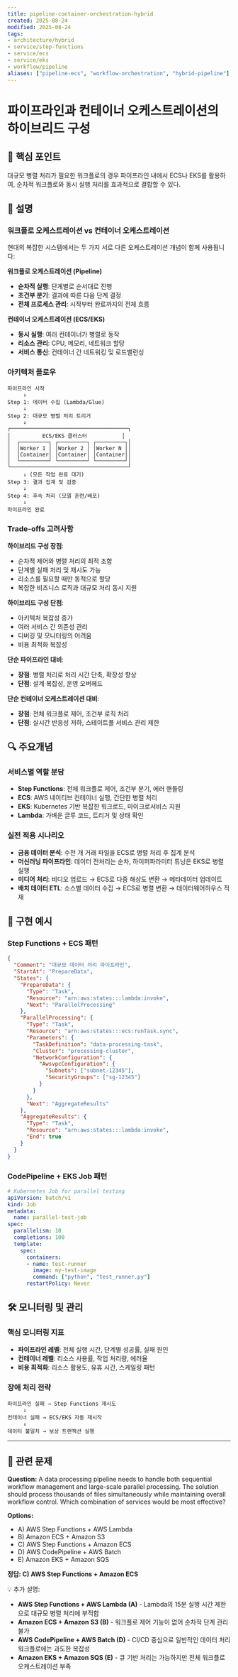 ```yaml
---
title: pipeline-container-orchestration-hybrid
created: 2025-08-24
modified: 2025-08-24
tags:
- architecture/hybrid
- service/step-functions
- service/ecs
- service/eks
- workflow/pipeline
aliases: ["pipeline-ecs", "workflow-orchestration", "hybrid-pipeline"]
---
```


# 파이프라인과 컨테이너 오케스트레이션의 하이브리드 구성

## 🎯 핵심 포인트

대규모 병렬 처리가 필요한 워크플로의 경우 파이프라인 내에서 ECS나 EKS를 활용하여, 순차적 워크플로와 동시 실행 처리를 효과적으로 결합할 수 있다.

## 📝 설명

### 워크플로 오케스트레이션 vs 컨테이너 오케스트레이션

현대의 복잡한 시스템에서는 두 가지 서로 다른 오케스트레이션 개념이 함께 사용됩니다:

**워크플로 오케스트레이션 (Pipeline)**
- **순차적 실행**: 단계별로 순서대로 진행
- **조건부 분기**: 결과에 따른 다음 단계 결정
- **전체 프로세스 관리**: 시작부터 완료까지의 전체 흐름

**컨테이너 오케스트레이션 (ECS/EKS)**
- **동시 실행**: 여러 컨테이너가 병렬로 동작
- **리소스 관리**: CPU, 메모리, 네트워크 할당
- **서비스 통신**: 컨테이너 간 네트워킹 및 로드밸런싱

### 아키텍처 플로우

```
파이프라인 시작
     ↓
Step 1: 데이터 수집 (Lambda/Glue)
     ↓
Step 2: 대규모 병렬 처리 트리거
     ↓
┌─────────────────────────────────────┐
│          ECS/EKS 클러스터           │
│  ┌─────────┐ ┌─────────┐ ┌─────────┐│
│  │Worker 1 │ │Worker 2 │ │Worker N ││
│  │Container│ │Container│ │Container││
│  └─────────┘ └─────────┘ └─────────┘│
└─────────────────────────────────────┘
     ↓ (모든 작업 완료 대기)
Step 3: 결과 집계 및 검증
     ↓
Step 4: 후속 처리 (모델 훈련/배포)
     ↓
파이프라인 완료
```

### Trade-offs 고려사항

**하이브리드 구성 장점**:
- 순차적 제어와 병렬 처리의 최적 조합
- 단계별 실패 처리 및 재시도 가능
- 리소스를 필요할 때만 동적으로 할당
- 복잡한 비즈니스 로직과 대규모 처리 동시 지원

**하이브리드 구성 단점**:
- 아키텍처 복잡성 증가
- 여러 서비스 간 의존성 관리
- 디버깅 및 모니터링의 어려움
- 비용 최적화 복잡성

**단순 파이프라인 대비**:
- **장점**: 병렬 처리로 처리 시간 단축, 확장성 향상
- **단점**: 설계 복잡성, 운영 오버헤드

**단순 컨테이너 오케스트레이션 대비**:
- **장점**: 전체 워크플로 제어, 조건부 로직 처리
- **단점**: 실시간 반응성 저하, 스테이트풀 서비스 관리 제한

## 🔍 주요개념

### 서비스별 역할 분담

- **Step Functions**: 전체 워크플로 제어, 조건부 분기, 에러 핸들링
- **ECS**: AWS 네이티브 컨테이너 실행, 간단한 병렬 처리
- **EKS**: Kubernetes 기반 복잡한 워크로드, 마이크로서비스 지원
- **Lambda**: 가벼운 글루 코드, 트리거 및 상태 확인

### 실전 적용 시나리오

- **금융 데이터 분석**: 수천 개 거래 파일을 ECS로 병렬 처리 후 집계 분석
- **머신러닝 파이프라인**: 데이터 전처리는 순차, 하이퍼파라미터 튜닝은 EKS로 병렬 실행
- **미디어 처리**: 비디오 업로드 → ECS로 다중 해상도 변환 → 메타데이터 업데이트
- **배치 데이터 ETL**: 소스별 데이터 수집 → ECS로 병렬 변환 → 데이터웨어하우스 적재

## 📝 구현 예시

### Step Functions + ECS 패턴

```json
{
  "Comment": "대규모 데이터 처리 파이프라인",
  "StartAt": "PrepareData",
  "States": {
    "PrepareData": {
      "Type": "Task",
      "Resource": "arn:aws:states:::lambda:invoke",
      "Next": "ParallelProcessing"
    },
    "ParallelProcessing": {
      "Type": "Task",
      "Resource": "arn:aws:states:::ecs:runTask.sync",
      "Parameters": {
        "TaskDefinition": "data-processing-task",
        "Cluster": "processing-cluster",
        "NetworkConfiguration": {
          "AwsvpcConfiguration": {
            "Subnets": ["subnet-12345"],
            "SecurityGroups": ["sg-12345"]
          }
        }
      },
      "Next": "AggregateResults"
    },
    "AggregateResults": {
      "Type": "Task",
      "Resource": "arn:aws:states:::lambda:invoke",
      "End": true
    }
  }
}
```

### CodePipeline + EKS Job 패턴

```yaml
# Kubernetes Job for parallel testing
apiVersion: batch/v1
kind: Job
metadata:
  name: parallel-test-job
spec:
  parallelism: 10
  completions: 100
  template:
    spec:
      containers:
      - name: test-runner
        image: my-test-image
        command: ["python", "test_runner.py"]
      restartPolicy: Never
```

## 🛠 모니터링 및 관리

### 핵심 모니터링 지표

- **파이프라인 레벨**: 전체 실행 시간, 단계별 성공률, 실패 원인
- **컨테이너 레벨**: 리소스 사용률, 작업 처리량, 에러율
- **비용 최적화**: 리소스 활용도, 유휴 시간, 스케일링 패턴

### 장애 처리 전략

```
파이프라인 실패 → Step Functions 재시도
     ↓
컨테이너 실패 → ECS/EKS 자동 재시작  
     ↓
데이터 불일치 → 보상 트랜잭션 실행
```

---

## 📝 관련 문제

**Question:** A data processing pipeline needs to handle both sequential workflow management and large-scale parallel processing. The solution should process thousands of files simultaneously while maintaining overall workflow control. Which combination of services would be most effective?

**Options:**
- A) AWS Step Functions + AWS Lambda
- B) Amazon ECS + Amazon S3
- C) AWS Step Functions + Amazon ECS  
- D) AWS CodePipeline + AWS Batch
- E) Amazon EKS + Amazon SQS

**정답: C) AWS Step Functions + Amazon ECS**

💡 추가 설명:

- **AWS Step Functions + AWS Lambda (A)** - Lambda의 15분 실행 시간 제한으로 대규모 병렬 처리에 부적합
- **Amazon ECS + Amazon S3 (B)** - 워크플로 제어 기능이 없어 순차적 단계 관리 불가
- **AWS CodePipeline + AWS Batch (D)** - CI/CD 중심으로 일반적인 데이터 처리 워크플로에는 과도한 복잡성
- **Amazon EKS + Amazon SQS (E)** - 큐 기반 처리는 가능하지만 전체 워크플로 오케스트레이션 부족